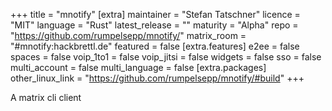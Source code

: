 +++
title = "mnotify"
[extra]
maintainer = "Stefan Tatschner"
licence = "MIT"
language = "Rust"
latest_release = ""
maturity = "Alpha"
repo = "https://github.com/rumpelsepp/mnotify/"
matrix_room = "#mnotify:hackbrettl.de"
featured = false
[extra.features]
e2ee = false
spaces = false
voip_1to1 = false
voip_jitsi = false
widgets = false
sso = false
multi_account = false
multi_language = false
[extra.packages]
other_linux_link = "https://github.com/rumpelsepp/mnotify/#build"
+++

A matrix cli client
